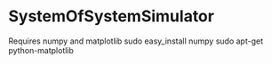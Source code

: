 # SystemOfSystemSimulator

Requires numpy and matplotlib
sudo easy_install numpy
sudo apt-get python-matplotlib
